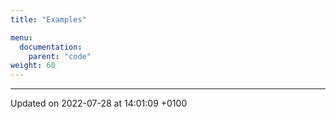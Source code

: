 ```yaml
---
title: "Examples"

menu:
  documentation:
    parent: "code"
weight: 60
---
```







-------------------------------

Updated on 2022-07-28 at 14:01:09 +0100
